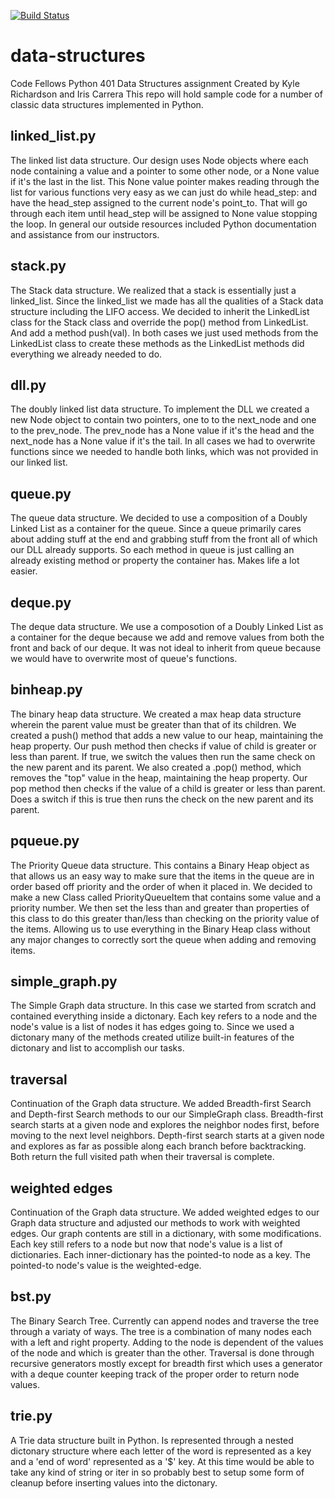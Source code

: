 [![Build Status](https://travis-ci.org/KyleRichVA/data-structures.svg?branch=master)](https://travis-ci.org/KyleRichVA/data-structures)
# data-structures
Code Fellows Python 401 Data Structures assignment
Created by Kyle Richardson and Iris Carrera
This repo will hold sample code for a number of classic data structures implemented in Python.

## linked_list.py
The linked list data structure. Our design uses Node objects where each node containing a value and a pointer to some other node, or a None value if it's the last in the list. This None value pointer makes reading through the list for various functions very easy as we can just do while head_step: and have the head_step assigned to the current node's point_to. That will go through each item until head_step will be assigned to None value stopping the loop. In general our outside resources included Python documentation and assistance from our instructors.

## stack.py
The Stack data structure. We realized that a stack is essentially just a linked_list. Since the linked_list we made has all the qualities of a Stack data structure including the LIFO access. We decided to inherit the LinkedList class for the Stack class and override the pop() method from LinkedList. And add a method push(val). In both cases we just used methods from the LinkedList class to create these methods as the LinkedList methods did everything we already needed to do.

## dll.py
The doubly linked list data structure. To implement the DLL we created a new Node object to contain two pointers, one to to the next_node and one to the prev_node. The prev_node has a None value if it's the head and the next_node has a None value if it's the tail. In all cases we had to overwrite functions since we needed to handle both links, which was not provided in our linked list.

## queue.py
The queue data structure. We decided to use a composition of a Doubly Linked List as a container for the queue. Since a queue primarily cares about adding stuff at the end and grabbing stuff from the front all of which our DLL already supports. So each method in queue is just calling an already existing method or property the container has. Makes life a lot easier.

## deque.py
The deque data structure. We use a composotion of a Doubly Linked List as a container for the deque because we add and remove values from both the front and back of our deque. It was not ideal to inherit from queue because we would have to overwrite most of queue's functions.

## binheap.py
The binary heap data structure. We created a max heap data structure wherein the parent value must be greater than that of its children. We created a push() method that adds a new value to our heap, maintaining the heap property. Our push method then checks if value of child is greater or less than parent. If true, we switch the values then run the same check on the new parent and its parent. We also created a .pop() method, which removes the "top" value in the heap, maintaining the heap property. Our pop method then checks if the value of a child is greater or less than parent. Does a switch if this is true then runs the check on the new parent and its parent.

## pqueue.py
The Priority Queue data structure. This contains a Binary Heap object as that allows us an easy way to make sure that the items in the queue are in order based off priority and the order of when it placed in. We decided to make a new Class called PriorityQueueItem that contains some value and a priority number. We then set the less than and greater than properties of this class to do this greater than/less than checking on the priority value of the items. Allowing us to use everything in the Binary Heap class without any major changes to correctly sort the queue when adding and removing items.

## simple_graph.py
The Simple Graph data structure. In this case we started from scratch and contained everything inside a dictonary. Each key refers to a node and the node's value is a list of nodes it has edges going to. Since we used a dictonary many of the methods created utilize built-in features of the dictonary and list to accomplish our tasks.

## traversal
Continuation of the Graph data structure. We added Breadth-first Search and Depth-first Search methods to our our SimpleGraph class. Breadth-first search starts at a given node and explores the neighbor nodes first, before moving to the next level neighbors. Depth-first search starts at a given node and explores as far as possible along each branch before backtracking. Both return the full visited path when their traversal is complete.

## weighted edges
Continuation of the Graph data structure. We added weighted edges to our Graph data structure and adjusted our methods to work with weighted edges. Our graph contents are still in a dictionary, with some modifications. Each key still refers to a node but now that node's value is a list of dictionaries. Each inner-dictionary has the pointed-to node as a key. The pointed-to node's value is the weighted-edge. 

## bst.py
The Binary Search Tree. Currently can append nodes and traverse the tree through a variaty of ways. The tree is a combination of many nodes each with a left and right property. Adding to the node is dependent of the values of the node and which is greater than the other. Traversal is done through recursive generators mostly except for breadth first which uses a generator with a deque counter keeping track of the proper order to return node values.

## trie.py
A Trie data structure built in Python. Is represented through a nested dictonary structure where each letter of the word is represented as a key and a 'end of word' represented as a '$' key. At this time would be able to take any kind of string or iter in so probably best to setup some form of cleanup before inserting values into the dictonary. 
